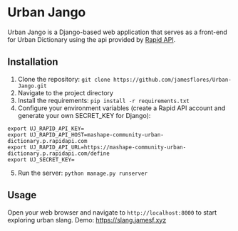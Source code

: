 # Urban Jango

Urban Jango is a Django-based web application that serves as a front-end for Urban Dictionary using the api provided by [Rapid API](https://rapidapi.com/community/api/urban-dictionary).

## Installation

1. Clone the repository: `git clone https://github.com/jamesflores/Urban-Jango.git`
2. Navigate to the project directory
3. Install the requirements: `pip install -r requirements.txt`
4. Configure your environment variables (create a Rapid API account and generate your own SECRET_KEY for Django):
```
export UJ_RAPID_API_KEY=
export UJ_RAPID_API_HOST=mashape-community-urban-dictionary.p.rapidapi.com
export UJ_RAPID_API_URL=https://mashape-community-urban-dictionary.p.rapidapi.com/define
export UJ_SECRET_KEY=
```
5. Run the server: `python manage.py runserver`

## Usage

Open your web browser and navigate to `http://localhost:8000` to start exploring urban slang.
Demo: https://slang.jamesf.xyz
